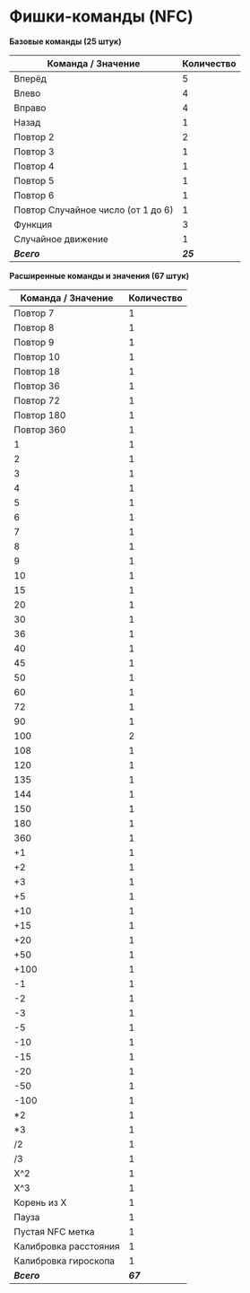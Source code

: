 # Фишки-команды (NFC)

**Базовые команды (25 штук)**

| Команда / Значение | Количество |
| --- | --- |
| Вперёд | 5 |
| Влево | 4 |
| Вправо | 4 |
| Назад | 1 |
| Повтор 2 | 2 |
| Повтор 3 | 1 |
| Повтор 4 | 1 |
| Повтор 5 | 1 |
| Повтор 6 | 1 |
| Повтор Случайное число (от 1 до 6) | 1 |
| Функция | 3 |
| Случайное движение | 1 |
| ***Всего*** | ***25*** |

**Расширенные команды и значения (67 штук)**

| Команда / Значение | Количество |
| --- | --- |
| Повтор 7 | 1 |
| Повтор 8 | 1 |
| Повтор 9 | 1 |
| Повтор 10 | 1 |
| Повтор 18 | 1 |
| Повтор 36 | 1 |
| Повтор 72 | 1 |
| Повтор 180 | 1 |
| Повтор 360 | 1 |
| 1 | 1 |
| 2 | 1 |
| 3 | 1 |
| 4 | 1 |
| 5 | 1 |
| 6 | 1 |
| 7 | 1 |
| 8 | 1 |
| 9 | 1 |
| 10 | 1 |
| 15 | 1 |
| 20 | 1 |
| 30 | 1 |
| 36 | 1 |
| 40 | 1 |
| 45 | 1 |
| 50 | 1 |
| 60 | 1 |
| 72 | 1 |
| 90 | 1 |
| 100 | 2 |
| 108 | 1 |
| 120 | 1 |
| 135 | 1 |
| 144 | 1 |
| 150 | 1 |
| 180 | 1 |
| 360 | 1 |
| +1 | 1 |
| +2 | 1 |
| +3 | 1 |
| +5 | 1 |
| +10 | 1 |
| +15 | 1 |
| +20 | 1 |
| +50 | 1 |
| +100 | 1 |
| -1 | 1 |
| -2 | 1 |
| -3 | 1 |
| -5 | 1 |
| -10 | 1 |
| -15 | 1 |
| -20 | 1 |
| -50 | 1 |
| -100 | 1 |
| *2 | 1 |
| *3 | 1 |
| /2 | 1 |
| /3 | 1 |
| X^2 | 1 |
| X^3 | 1 |
| Корень из X | 1 |
| Пауза | 1 |
| Пустая NFC метка | 1 |
| Калибровка расстояния | 1 |
| Калибровка гироскопа | 1 |
| ***Всего*** | ***67*** |